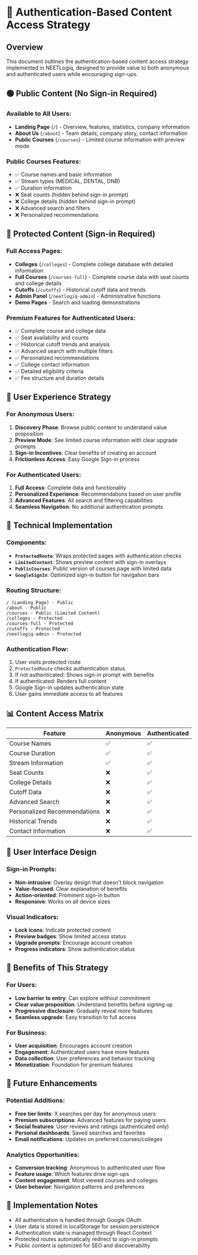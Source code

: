 # 🔐 Authentication-Based Content Access Strategy

## Overview
This document outlines the authentication-based content access strategy implemented in NEETLogiq, designed to provide value to both anonymous and authenticated users while encouraging sign-ups.

## 🟢 Public Content (No Sign-in Required)

### Available to All Users:
- **Landing Page** (`/`) - Overview, features, statistics, company information
- **About Us** (`/about`) - Team details, company story, contact information
- **Public Courses** (`/courses`) - Limited course information with preview mode

### Public Courses Features:
- ✅ Course names and basic information
- ✅ Stream types (MEDICAL, DENTAL, DNB)
- ✅ Duration information
- ❌ Seat counts (hidden behind sign-in prompt)
- ❌ College details (hidden behind sign-in prompt)
- ❌ Advanced search and filters
- ❌ Personalized recommendations

## 🔴 Protected Content (Sign-in Required)

### Full Access Pages:
- **Colleges** (`/colleges`) - Complete college database with detailed information
- **Full Courses** (`/courses-full`) - Complete course data with seat counts and college details
- **Cutoffs** (`/cutoffs`) - Historical cutoff data and trends
- **Admin Panel** (`/neetlogiq-admin`) - Administrative functions
- **Demo Pages** - Search and loading demonstrations

### Premium Features for Authenticated Users:
- ✅ Complete course and college data
- ✅ Seat availability and counts
- ✅ Historical cutoff trends and analysis
- ✅ Advanced search with multiple filters
- ✅ Personalized recommendations
- ✅ College contact information
- ✅ Detailed eligibility criteria
- ✅ Fee structure and duration details

## 🎯 User Experience Strategy

### For Anonymous Users:
1. **Discovery Phase**: Browse public content to understand value proposition
2. **Preview Mode**: See limited course information with clear upgrade prompts
3. **Sign-in Incentives**: Clear benefits of creating an account
4. **Frictionless Access**: Easy Google Sign-in process

### For Authenticated Users:
1. **Full Access**: Complete data and functionality
2. **Personalized Experience**: Recommendations based on user profile
3. **Advanced Features**: All search and filtering capabilities
4. **Seamless Navigation**: No additional authentication prompts

## 🔧 Technical Implementation

### Components:
- **`ProtectedRoute`**: Wraps protected pages with authentication checks
- **`LimitedContent`**: Shows preview content with sign-in overlays
- **`PublicCourses`**: Public version of courses page with limited data
- **`GoogleSignIn`**: Optimized sign-in button for navigation bars

### Routing Structure:
```
/ (Landing Page) - Public
/about - Public
/courses - Public (Limited Content)
/colleges - Protected
/courses-full - Protected
/cutoffs - Protected
/neetlogiq-admin - Protected
```

### Authentication Flow:
1. User visits protected route
2. `ProtectedRoute` checks authentication status
3. If not authenticated: Shows sign-in prompt with benefits
4. If authenticated: Renders full content
5. Google Sign-in updates authentication state
6. User gains immediate access to all features

## 📊 Content Access Matrix

| Feature | Anonymous | Authenticated |
|---------|-----------|---------------|
| Course Names | ✅ | ✅ |
| Course Duration | ✅ | ✅ |
| Stream Information | ✅ | ✅ |
| Seat Counts | ❌ | ✅ |
| College Details | ❌ | ✅ |
| Cutoff Data | ❌ | ✅ |
| Advanced Search | ❌ | ✅ |
| Personalized Recommendations | ❌ | ✅ |
| Historical Trends | ❌ | ✅ |
| Contact Information | ❌ | ✅ |

## 🎨 User Interface Design

### Sign-in Prompts:
- **Non-intrusive**: Overlay design that doesn't block navigation
- **Value-focused**: Clear explanation of benefits
- **Action-oriented**: Prominent sign-in button
- **Responsive**: Works on all device sizes

### Visual Indicators:
- **Lock icons**: Indicate protected content
- **Preview badges**: Show limited access status
- **Upgrade prompts**: Encourage account creation
- **Progress indicators**: Show authentication status

## 🚀 Benefits of This Strategy

### For Users:
- **Low barrier to entry**: Can explore without commitment
- **Clear value proposition**: Understand benefits before signing up
- **Progressive disclosure**: Gradually reveal more features
- **Seamless upgrade**: Easy transition to full access

### For Business:
- **User acquisition**: Encourages account creation
- **Engagement**: Authenticated users have more features
- **Data collection**: User preferences and behavior tracking
- **Monetization**: Foundation for premium features

## 🔄 Future Enhancements

### Potential Additions:
- **Free tier limits**: X searches per day for anonymous users
- **Premium subscriptions**: Advanced features for paying users
- **Social features**: User reviews and ratings (authenticated only)
- **Personal dashboards**: Saved searches and favorites
- **Email notifications**: Updates on preferred courses/colleges

### Analytics Opportunities:
- **Conversion tracking**: Anonymous to authenticated user flow
- **Feature usage**: Which features drive sign-ups
- **Content engagement**: Most viewed courses and colleges
- **User behavior**: Navigation patterns and preferences

## 📝 Implementation Notes

- All authentication is handled through Google OAuth
- User data is stored in localStorage for session persistence
- Authentication state is managed through React Context
- Protected routes automatically redirect to sign-in prompts
- Public content is optimized for SEO and discoverability

